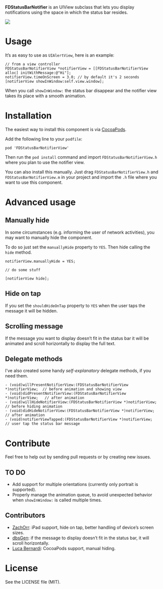 **FDStatusBarNotifier** is an UIView subclass that lets you display notifications using the space in which the status bar resides.

![](http://github.com/frankdilo/FDStatusBarNotifierView/raw/master/Screenshot.png)

# Usage

It’s as easy to use as `UIAlertView`, here is an example:

	// from a view controller
	FDStatusBarNotifierView *notifierView = [[FDStatusBarNotifierView alloc] initWithMessage:@"Hi"];
	notifierView.timeOnScreen = 3.0; // by default it's 2 seconds
	[notifierView showInWindow:self.view.window];


When you call `showInWindow:` the status bar disappear and the notifier view takes its place with a smooth animation.

# Installation

The easiest way to install this component is via [CocoaPods](http://cocoapods.org/).

Add the following line to your `podfile`:

	pod 'FDStatusBarNotifierView'

Then run the `pod install` command and import `FDStatusBarNotifierView.h` where you plan to use the notifier view.

You can also install this manually. Just drag `FDStatusBarNotifierView.h` and `FDStatusBarNotifierView.m` in your project and import the `.h` file where you want to use this component.

# Advanced usage

## Manually hide

In some circumstances (e.g. informing the user of network activities), you may want to manually hide the component.

To do so just set the `manuallyHide` property to `YES`. Then hide calling the `hide` method.

    notifierView.manuallyHide = YES;
    
    // do some stuff
    
    [notifierView hide];


## Hide on tap

If you set the `shouldHideOnTap` property to `YES` when the user taps the message it will be hidden.

## Scrolling message

If the message you want to display doesn’t fit in the status bar it will be animated and scroll horizontally to display the full text.

## Delegate methods

I've also created some handy *self-explanatory* delegate methods, if you need them.

	- (void)willPresentNotifierView:(FDStatusBarNotifierView *)notifierView;  // before animation and showing view
	- (void)didPresentNotifierView:(FDStatusBarNotifierView *)notifierView;   // after animation
	- (void)willHideNotifierView:(FDStatusBarNotifierView *)notifierView;     // before hiding animation
	- (void)didHideNotifierView:(FDStatusBarNotifierView *)notifierView;      // after animation
	- (void)notifierViewTapped:(FDStatusBarNotifierView *)notifierView;       // user tap the status bar message

# Contribute

Feel free to help out by sending pull requests or by creating new issues.

## TO DO 

- Add support for multiple orientations (currently only portrait is supported).
- Properly manage the animation queue, to avoid unexpected behavior when `showInWindow:` is called multiple times.

## Contributors
- [ZachOrr](https://github.com/ZachOrr): iPad support, hide on tap, better handling of device’s screen sizes.
- [dbsGen](https://github.com/dbsGen): if the message to display doesn’t fit in the status bar, it will scroll horizontally.
- [Luca Bernardi](https://github.com/lukabernardi): CocoaPods support, manual hiding.

# License

See the LICENSE file (MIT).
